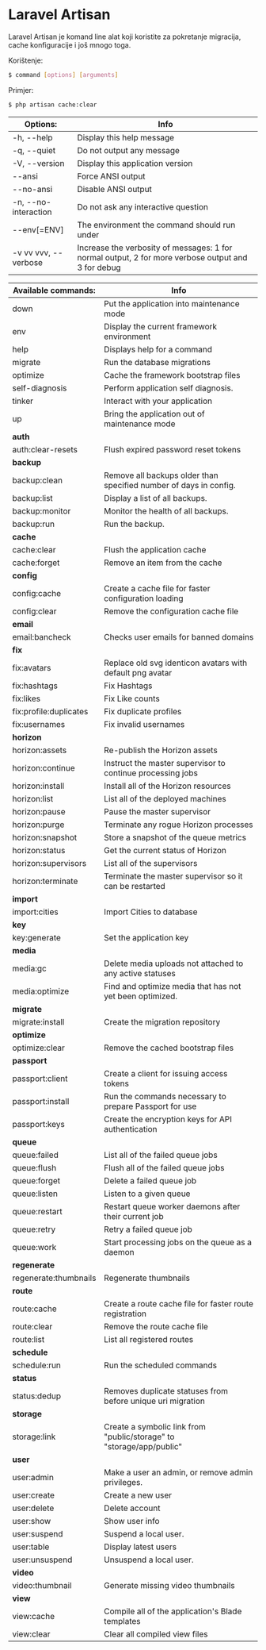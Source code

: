 # Laravel Artisan

Laravel Artisan je komand line alat koji koristite za pokretanje migracija, cache konfiguracije i još mnogo toga.

Korištenje:
```bash
$ command [options] [arguments]
```


Primjer:
```bash
$ php artisan cache:clear
```




| Options:| Info |
| ------ | ------ |
|  -h, --help            | Display this help message |
|  -q, --quiet           | Do not output any message |
|  -V, --version         | Display this application version |
|      --ansi            | Force ANSI output |
|      --no-ansi         | Disable ANSI output |
|  -n, --no-interaction  | Do not ask any interactive question |
|      --env[=ENV]       | The environment the command should run under |
|  -v vv vvv, --verbose  | Increase the verbosity of messages: 1 for normal output, 2 for more verbose output and 3 for debug |



| Available commands: | Info |
| ------ | ------ |
|  down                    | Put the application into maintenance mode |
|  env                     | Display the current framework environment |
|  help                    | Displays help for a command |
|  migrate                 | Run the database migrations |
|  optimize                | Cache the framework bootstrap files |
|  self-diagnosis          | Perform application self diagnosis. |
|  tinker                  | Interact with your application |
|  up                      | Bring the application out of maintenance mode |
| **auth** |  | 
|  auth:clear-resets       | Flush expired password reset tokens |
| **backup** |  | 
|  backup:clean            | Remove all backups older than specified number of days in config. |
|  backup:list             | Display a list of all backups. |
|  backup:monitor          | Monitor the health of all backups. |
|  backup:run              | Run the backup. |
| **cache** |  | 
|  cache:clear             | Flush the application cache | 
|  cache:forget            | Remove an item from the cache | 
| **config** |  | 
|  config:cache             | Create a cache file for faster configuration loading | 
|  config:clear             | Remove the configuration cache file | 
| **email** | | 
|  email:bancheck          | Checks user emails for banned domains | 
| **fix** | | 
|  fix:avatars             | Replace old svg identicon avatars with default png avatar | 
|  fix:hashtags            | Fix Hashtags | 
|  fix:likes               | Fix Like counts | 
|  fix:profile:duplicates   | Fix duplicate profiles | 
|  fix:usernames           | Fix invalid usernames | 
| **horizon** |  | 
|  horizon:assets           | Re-publish the Horizon assets | 
|  horizon:continue         | Instruct the master supervisor to continue processing jobs | 
|  horizon:install          | Install all of the Horizon resources | 
|  horizon:list             | List all of the deployed machines | 
|  horizon:pause            | Pause the master supervisor | 
|  horizon:purge            | Terminate any rogue Horizon processes | 
|  horizon:snapshot         | Store a snapshot of the queue metrics | 
|  horizon:status           | Get the current status of Horizon | 
|  horizon:supervisors      | List all of the supervisors | 
|  horizon:terminate        | Terminate the master supervisor so it can be restarted | 
| **import** |  | 
|  import:cities            | Import Cities to database | 
| **key** |  | 
|  key:generate             | Set the application key | 
| **media** |  | 
|  media:gc                 | Delete media uploads not attached to any active statuses | 
|  media:optimize           | Find and optimize media that has not yet been optimized. | 
| **migrate** |  | 
|  migrate:install          | Create the migration repository | 
| **optimize** |  | 
|  optimize:clear           | Remove the cached bootstrap files | 
| **passport** |  | 
|  passport:client          | Create a client for issuing access tokens | 
|  passport:install         | Run the commands necessary to prepare Passport for use | 
|  passport:keys            | Create the encryption keys for API authentication | 
| **queue** |  | 
|  queue:failed             | List all of the failed queue jobs | 
|  queue:flush              | Flush all of the failed queue jobs | 
|  queue:forget             | Delete a failed queue job | 
|  queue:listen             | Listen to a given queue | 
|  queue:restart            | Restart queue worker daemons after their current job | 
|  queue:retry              | Retry a failed queue job | 
|  queue:work               | Start processing jobs on the queue as a daemon | 
| **regenerate** |  | 
|  regenerate:thumbnails    | Regenerate thumbnails | 
| **route** |  | 
|  route:cache              | Create a route cache file for faster route registration | 
|  route:clear              | Remove the route cache file | 
|  route:list               | List all registered routes | 
| **schedule** |  | 
|  schedule:run             | Run the scheduled commands | 
| **status** |  | 
|  status:dedup            | Removes duplicate statuses from before unique uri migration | 
| **storage** | | 
|  storage:link            | Create a symbolic link from "public/storage" to "storage/app/public" | 
| **user** |  |
|  user:admin              | Make a user an admin, or remove admin privileges. | 
|  user:create             | Create a new user | 
|  user:delete             | Delete account | 
|  user:show               | Show user info | 
|  user:suspend            | Suspend a local user. | 
|  user:table              | Display latest users | 
|  user:unsuspend          | Unsuspend a local user. | 
| **video** |  | 
|  video:thumbnail         | Generate missing video thumbnails | 
| **view** |  |
|  view:cache              | Compile all of the application's Blade templates | 
|  view:clear              | Clear all compiled view files | 
